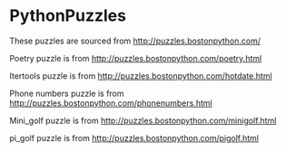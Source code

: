 # PythonPuzzles
These puzzles are sourced from http://puzzles.bostonpython.com/

Poetry puzzle is from http://puzzles.bostonpython.com/poetry.html

Itertools puzzle is from http://puzzles.bostonpython.com/hotdate.html

Phone numbers puzzle is from http://puzzles.bostonpython.com/phonenumbers.html

Mini_golf puzzle is from http://puzzles.bostonpython.com/minigolf.html

pi_golf puzzle is from http://puzzles.bostonpython.com/pigolf.html
